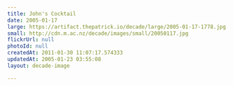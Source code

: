 ```yaml
---
title: John's Cocktail
date: 2005-01-17
large: https://artifact.thepatrick.io/decade/large/2005-01-17-1778.jpg
small: http://cdn.m.ac.nz/decade/images/small/20050117.jpg
flickrUrl: null
photoId: null
createdAt: 2011-01-30 11:07:17.574333
updatedAt: 2005-01-23 03:55:08
layout: decade-image

---
```


